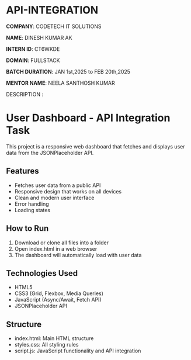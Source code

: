 # API-INTEGRATION

**COMPANY**: CODETECH IT SOLUTIONS

**NAME**:  DINESH KUMAR AK

**INTERN ID**:  CT6WKDE

**DOMAIN**: FULLSTACK 

**BATCH DURATION**: JAN 1st,2025 to FEB 20th,2025

**MENTOR NAME**:  NEELA SANTHOSH KUMAR

DESCRIPTION :

# User Dashboard - API Integration Task

This project is a responsive web dashboard that fetches and displays user data from the JSONPlaceholder API.

## Features
- Fetches user data from a public API
- Responsive design that works on all devices
- Clean and modern user interface
- Error handling
- Loading states

## How to Run
1. Download or clone all files into a folder
2. Open index.html in a web browser
3. The dashboard will automatically load with user data

## Technologies Used
- HTML5
- CSS3 (Grid, Flexbox, Media Queries)
- JavaScript (Async/Await, Fetch API)
- JSONPlaceholder API

## Structure
- index.html: Main HTML structure
- styles.css: All styling rules
- script.js: JavaScript functionality and API integration
